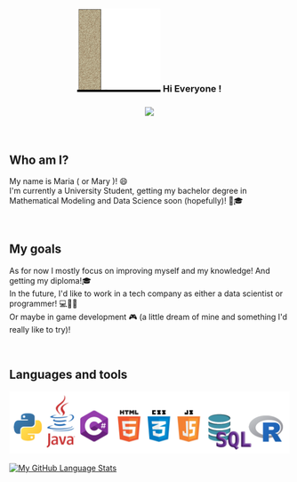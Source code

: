 <h3 align="center"> <img src="https://github.com/malasie/malasie/blob/main/hi.gif" width="150px">    Hi Everyone !  </h3>
<h3 align="center"> <img src="https://capsule-render.vercel.app/api?type=rect&color=gradient&height=2"> </h3></br>
<h2> Who am I? </h2>
<p> My name is Maria ( or Mary )! 😄 </br>
I'm currently a University Student, getting my bachelor degree in Mathematical Modeling and Data Science soon (hopefully)!  💪🎓</p>
</br>
<h2> My goals </h2>
<p> As for now I mostly focus on improving myself and my knowledge! And getting my diploma!🎓</br>
In the future, I'd like to work in a tech company as either a data scientist or programmer! 💻👩‍💻</br>
Or maybe in game development 🎮 (a little dream of mine and something I'd really like to try)! </p>
  </br>
  <h2> Languages and tools </h2>
  <img src="https://github.com/malasie/malasie/blob/main/language.png" width="700px"> 

[![My GitHub Language Stats](https://github-readme-stats.vercel.app/api/top-langs/?username=malasie&langs_count=6&theme=tokyonight&layout=compact)]()

<!--
**malasie/malasie** is a ✨ _special_ ✨ repository because its `README.md` (this file) appears on your GitHub profile.

Here are some ideas to get you started:

- 🔭 I’m currently working on ...
- 🌱 I’m currently learning ...
- 👯 I’m looking to collaborate on ...
- 🤔 I’m looking for help with ...
- 💬 Ask me about ...
- 📫 How to reach me: ...
- 😄 Pronouns: ...
- ⚡ Fun fact: ...
-->

